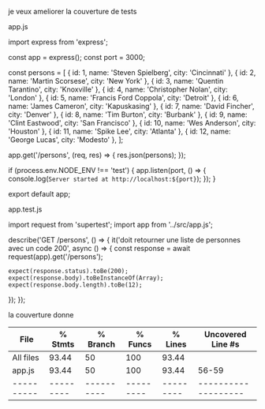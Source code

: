

je veux ameliorer la couverture de tests


app.js

import express from 'express';

const app = express();
const port = 3000;

const persons = [
  { id: 1, name: 'Steven Spielberg', city: 'Cincinnati' },
  { id: 2, name: 'Martin Scorsese', city: 'New York' },
  { id: 3, name: 'Quentin Tarantino', city: 'Knoxville' },
  { id: 4, name: 'Christopher Nolan', city: 'London' },
  { id: 5, name: 'Francis Ford Coppola', city: 'Detroit' },
  { id: 6, name: 'James Cameron', city: 'Kapuskasing' },
  { id: 7, name: 'David Fincher', city: 'Denver' },
  { id: 8, name: 'Tim Burton', city: 'Burbank' },
  { id: 9, name: 'Clint Eastwood', city: 'San Francisco' },
  { id: 10, name: 'Wes Anderson', city: 'Houston' },
  { id: 11, name: 'Spike Lee', city: 'Atlanta' },
  { id: 12, name: 'George Lucas', city: 'Modesto' },
];

app.get('/persons', (req, res) => {
  res.json(persons);
});

if (process.env.NODE_ENV !== 'test') {
  app.listen(port, () => {
    console.log(`Server started at http://localhost:${port}`);
  });
}

export default app;


app.test.js

import request from 'supertest';
import app from '../src/app.js';

describe('GET /persons', () => {
  it('doit retourner une liste de personnes avec un code 200', async () => {
    const response = await request(app).get('/persons');

    expect(response.status).toBe(200);
    expect(response.body).toBeInstanceOf(Array);
    expect(response.body.length).toBe(12);
  });
});


la couverture donne

File      | % Stmts | % Branch | % Funcs | % Lines | Uncovered Line #s                                                    
----------|---------|----------|---------|---------|-------------------
All files |   93.44 |       50 |     100 |   93.44 | 
 app.js   |   93.44 |       50 |     100 |   93.44 | 56-59
----------|---------|----------|---------|---------|-------------------